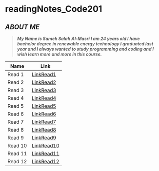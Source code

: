 # readingNotes_Code201
## ***ABOUT ME***
> ***My Name is Sameh Salah Al-Masri I am 24 years old I have bachelor degree in renewable energy technology I graduated last year and I always wanted to study programming and coding and I wish learn more and more in this course.***

Name | Link
------------ | -------------
Read 1 | [LinkRead1](https://samehmasri.github.io/readingNotes_Code201/read1)
Read 2 | [LinkRead2](https://samehmasri.github.io/readingNotes_Code201/read2)
Read 3 | [LinkRead3](https://samehmasri.github.io/readingNotes_Code201/read3)
Read 4 | [LinkRead4](https://samehmasri.github.io/readingNotes_Code201/read4)
Read 5 | [LinkRead5](https://samehmasri.github.io/readingNotes_Code201/read5)
Read 6 | [LinkRead6](https://samehmasri.github.io/readingNotes_Code201/read6)
Read 7 | [LinkRead7](https://samehmasri.github.io/readingNotes_Code201/read7)
Read 8 | [LinkRead8](https://samehmasri.github.io/readingNotes_Code201/read8)
Read 9 | [LinkRead9](https://samehmasri.github.io/readingNotes_Code201/read9)
Read 10 | [LinkRead10](https://samehmasri.github.io/readingNotes_Code201/read10)
Read 11 | [LinkRead11](https://samehmasri.github.io/readingNotes_Code201/read11)
Read 12 | [LinkRead12](https://samehmasri.github.io/readingNotes_Code201/read12)